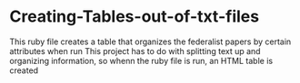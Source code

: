 # Creating-Tables-out-of-txt-files
This ruby file creates a table that organizes the federalist papers by certain attributes when run
This project has to do with splitting text up and organizing information, so whenn the ruby file is run, an HTML table is created
